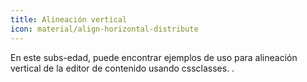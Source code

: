 ```yaml
---
title: Alineación vertical
icon: material/align-horizontal-distribute
---
```


En este subs-edad, puede encontrar ejemplos de uso para alineación vertical de la
editor de contenido usando cssclasses.
.

